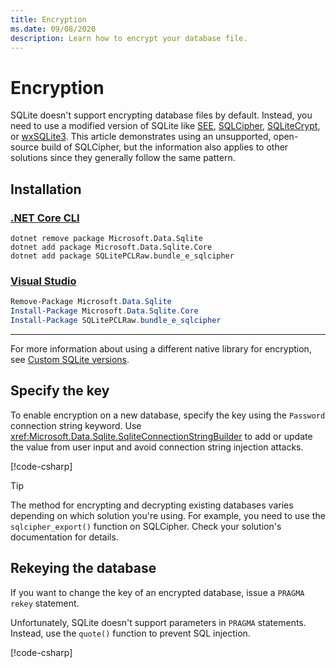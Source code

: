 ```yaml
---
title: Encryption
ms.date: 09/08/2020
description: Learn how to encrypt your database file.
---
```

# Encryption

SQLite doesn't support encrypting database files by default. Instead, you need to use a modified version of SQLite like [SEE](https://www.hwaci.com/sw/sqlite/see.html), [SQLCipher](https://www.zetetic.net/sqlcipher/), [SQLiteCrypt](http://www.sqlite-crypt.com/), or [wxSQLite3](https://utelle.github.io/wxsqlite3). This article demonstrates using an unsupported, open-source build of SQLCipher, but the information also applies to other solutions since they generally follow the same pattern.

## Installation

### [.NET Core CLI](#tab/netcore-cli)

```dotnetcli
dotnet remove package Microsoft.Data.Sqlite
dotnet add package Microsoft.Data.Sqlite.Core
dotnet add package SQLitePCLRaw.bundle_e_sqlcipher
```

### [Visual Studio](#tab/visual-studio)

``` PowerShell
Remove-Package Microsoft.Data.Sqlite
Install-Package Microsoft.Data.Sqlite.Core
Install-Package SQLitePCLRaw.bundle_e_sqlcipher
```

---

For more information about using a different native library for encryption, see [Custom SQLite versions](custom-versions.md).

## Specify the key

To enable encryption on a new database, specify the key using the `Password` connection string keyword. Use <xref:Microsoft.Data.Sqlite.SqliteConnectionStringBuilder> to add or update the value from user input and avoid connection string injection attacks.

[!code-csharp[](../../../../samples/snippets/standard/data/sqlite/EncryptionSample/Program.cs?name=snippet_ConnectionStringBuilder)]

> [!TIP]
> The method for encrypting and decrypting existing databases varies depending on which solution you're using. For example, you need to use the `sqlcipher_export()` function on SQLCipher. Check your solution's documentation for details.

## Rekeying the database

If you want to change the key of an encrypted database, issue a `PRAGMA rekey` statement.

Unfortunately, SQLite doesn't support parameters in `PRAGMA` statements. Instead, use the `quote()` function to prevent SQL injection.

[!code-csharp[](../../../../samples/snippets/standard/data/sqlite/EncryptionSample/Program.cs?name=snippet_Rekey)]
